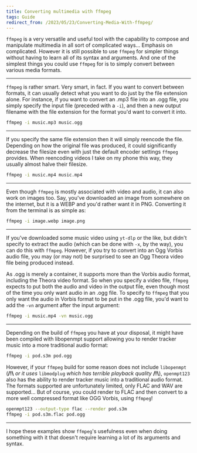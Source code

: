 ```yaml
---
title: Converting multimedia with ffmpeg
tags: Guide
redirect_from: /2023/05/23/Converting-Media-With-ffmpeg/
---
```


`ffmpeg` is a very versatile and useful tool with the capability to compose and manipulate multimedia in all sort of complicated ways... Emphasis on complicated. However it is still possible to use `ffmpeg` for simpler things without having to learn all of its syntax and arguments. And one of the simplest things you could use `ffmpeg` for is to simply convert between various media formats.

<!--more-->

---

`ffmpeg` is rather smart. Very smart, in fact. If you want to convert between formats, it can usually detect what you want to do just by the file extension alone. For instance, if you want to convert an .mp3 file into an .ogg file, you simply specify the input file (preceded with a `-i`), and then a new output filename with the file extension for the format you'd want to convert it into.

```bash
ffmpeg -i music.mp3 music.ogg
```

---

If you specify the same file extension then it will simply reencode the file. Depending on how the original file was produced, it could significantly decrease the filesize even with just the default encoder settings `ffmpeg` provides. When reencoding videos I take on my phone this way, they usually almost halve their filesize.

```bash
ffmpeg -i music.mp4 music.mp4
```

---

Even though `ffmpeg` is mostly associated with video and audio, it can also work on images too. Say, you've downloaded an image from somewhere on the internet, but it is a WEBP and you'd rather want it in PNG. Converting it from the terminal is as simple as:

```bash
ffmpeg -i image.webp image.png
```

---

If you've downloaded some music video using `yt-dlp` or the like, but didn't specify to extract the audio (which can be done with `-x`, by the way), you can do this with `ffmpeg`. However, if you try to convert into an Ogg Vorbis audio file, you may (or may not) be surprised to see an Ogg Theora video file being produced instead.

As .ogg is merely a container, it supports more than the Vorbis audio format, including the Theora video format. So when you specify a video file, `ffmpeg` expects to put both the audio and video in the output file, even though most of the time you only want audio in an .ogg file. To specify to `ffmpeg` that you only want the audio in Vorbis format to be put in the .ogg file, you'd want to add the `-vn` argument after the input argument:

```bash
ffmpeg -i music.mp4 -vn music.ogg
```

---

Depending on the build of `ffmpeg` you have at your disposal, it might have been compiled with libopenmpt support allowing you to render tracker music into a more traditional audio format:

```bash
ffmpeg -i pod.s3m pod.ogg
```

However, if your `ffmpeg` build for some reason does not include `libopenmpt` (**/!\\** *or it uses* `libmodplug` *which has terrible playback quality* **/!\\**), `openmpt123` also has the ability to render tracker music into a traditional audio format. The formats supported are unfortunately limited, only FLAC and WAV are supported... But of course, you could render to FLAC and then convert to a more well compressed format like OGG Vorbis, using `ffmpeg`!

```bash
openmpt123 --output-type flac --render pod.s3m
ffmpeg -i pod.s3m.flac pod.ogg
```

---

I hope these examples show `ffmpeg`'s usefulness even when doing something with it that doesn't require learning a lot of its arguments and syntax.
